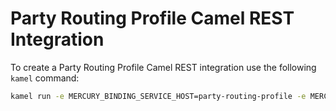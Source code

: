 # Party Routing Profile Camel REST Integration

To create a Party Routing Profile Camel REST integration use the following `kamel` command:

```bash
kamel run -e MERCURY_BINDING_SERVICE_HOST=party-routing-profile -e MERCURY_BINDING_SERVICE_PORT=9000 --name party-routing-profile-camelk-rest party-routing-profile-direct.yaml ../common-integrations/grpc.yaml
```

